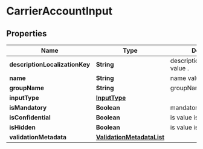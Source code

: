 
# CarrierAccountInput

## Properties
Name | Type | Description | Notes
------------ | ------------- | ------------- | -------------
**descriptionLocalizationKey** | **String** | descriptionLocalizationKey value . |  [optional]
**name** | **String** | name value . |  [optional]
**groupName** | **String** | groupName value . |  [optional]
**inputType** | [**InputType**](InputType.md) |  |  [optional]
**isMandatory** | **Boolean** | mandatory or not  value . |  [optional]
**isConfidential** | **Boolean** | is value is Confidential . |  [optional]
**isHidden** | **Boolean** | is value is hidden . |  [optional]
**validationMetadata** | [**ValidationMetadataList**](ValidationMetadataList.md) |  |  [optional]



